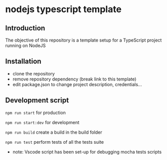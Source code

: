 # nodejs typescript template

## Introduction
The objective of this repository is a template setup for a TypeScript project running on NodeJS

## Installation
* clone the repository
* remove repository dependency (break link to this template)
* edit package.json to change project description, credentials...

## Development script

`npm run start` for production

`npm run start:dev` for development

`npm run build` create a build in the build folder

`npm run test`  perform tests of all the tests suite

* note: Vscode script has been set-up for debugging mocha tests scripts
